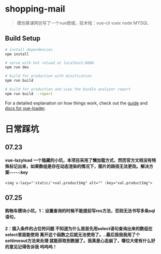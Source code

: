 # shopping-mail

> 模仿慕课网仿写了一个vue商城，技术栈：vue-cli vuex node MYSQL

## Build Setup

``` bash
# install dependencies
npm install 

# serve with hot reload at localhost:8080
npm run dev

# build for production with minification
npm run build

# build for production and view the bundle analyzer report
npm run build --report
```

For a detailed explanation on how things work, check out the [guide](http://vuejs-templates.github.io/webpack/) and [docs for vue-loader](http://vuejs.github.io/vue-loader).



# 日常踩坑
## 07.23 
####  vue-lazyload 一个隐藏的小坑，本项目采用了懒加载方式，然而官方文档没有特殊标记出来，如果数组是存在动态渲染的情况下，图片的路径无法更改。解决方案-----:key
    <img v-lazy="'static/'+val.productImg" alt="" :key="val.productImg">


## 07.25
#### 购物车模块小坑，1：设置查询的时候不能提前写res方法，否则无法书写多条sql语句，
#### 2：插入条件的占位符问题 不知道为什么我首先用select语句查询出来的数组在select里面能使用 离开这个函数之后就无法使用了。..最后我我我用了个settimeout方法来处理 就能获取到数据了。我真是心态崩了，哪位大佬有什么好的意见记得告诉我 呜呜呜！

    